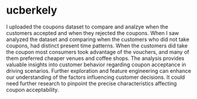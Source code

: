 # ucberkely
I uploaded the coupons dataset to compare and analzye when the customers accepted and when they rejected the coupons. When I saw analyzed the dataset and comparing when the customers who did not take coupons, had distinct present time patterns. When the customers did take the coupon most consumers took advantage of the vouchers, and many of them preferred cheaper venues and coffee shops. The analysis provides valuable insights into customer behavior regarding coupon acceptance in driving scenarios. Further exploration and feature engineering can enhance our understanding of the factors influencing customer decisions. It could need further research to pinpoint the precise characteristics affecting coupon acceptability.


